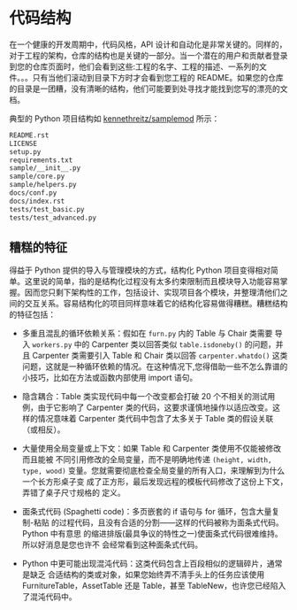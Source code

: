 # 代码结构

在一个健康的开发周期中，代码风格，API 设计和自动化是非常关键的。同样的，对于工程的架构，仓库的结构也是关键的一部分。当一个潜在的用户和贡献者登录到您的仓库页面时，他们会看到这些:工程的名字、工程的描述、一系列的文件。。。只有当他们滚动到目录下方时才会看到您工程的 README。如果您的仓库的目录是一团糟，没有清晰的结构，他们可能要到处寻找才能找到您写的漂亮的文档。

典型的 Python 项目结构如 [kennethreitz/samplemod](https://github.com/kennethreitz/samplemod) 所示：

```sh
README.rst
LICENSE
setup.py
requirements.txt
sample/__init__.py
sample/core.py
sample/helpers.py
docs/conf.py
docs/index.rst
tests/test_basic.py
tests/test_advanced.py
```

## 糟糕的特征

得益于 Python 提供的导入与管理模块的方式，结构化 Python 项目变得相对简单。这里说的简单，指的是结构化过程没有太多约束限制而且模块导入功能容易掌握。因而您只剩下架构性的工作，包括设计、实现项目各个模块，并整理清他们之间的交互关系。容易结构化的项目同样意味着它的结构化容易做得糟糕。糟糕结构的特征包括：

- 多重且混乱的循环依赖关系：假如在 `furn.py` 内的 Table 与 Chair 类需要 导入 `workers.py` 中的 Carpenter 类以回答类似 `table.isdoneby()` 的问题，并且 Carpenter 类需要引入 Table 和 Chair 类以回答 `carpenter.whatdo()` 这类问题，这就是一种循环依赖的情况。在这种情况下,您得借助一些不怎么靠谱的 小技巧，比如在方法或函数内部使用 import 语句。

- 隐含耦合：Table 类实现代码中每一个改变都会打破 20 个不相关的测试用例，由于它影响了 Carpenter 类的代码，这要求谨慎地操作以适应改变。这样的情况意味着 Carpenter 类代码中包含了太多关于 Table 类的假设关联（或相反）。

- 大量使用全局变量或上下文：如果 Table 和 Carpenter 类使用不仅能被修改而且能被 不同引用修改的全局变量，而不是明确地传递 `(height, width, type, wood)` 变量。您就需要彻底检查全局变量的所有入口，来理解到为什么一个长方形桌子变 成了正方形，最后发现远程的模板代码修改了这份上下文，弄错了桌子尺寸规格的 定义。

- 面条式代码 (Spaghetti code)：多页嵌套的 if 语句与 for 循环，包含大量复制-粘贴 的过程代码，且没有合适的分割——这样的代码被称为面条式代码。Python 中有意思 的缩进排版(最具争议的特性之一)使面条式代码很难维持。所以好消息是您也许不 会经常看到这种面条式代码。

- Python 中更可能出现混沌代码：这类代码包含上百段相似的逻辑碎片，通常是缺乏 合适结构的类或对象，如果您始终弄不清手头上的任务应该使用 FurnitureTable，AssetTable 还是 Table，甚至 TableNew，也许您已经陷入了混沌代码中。
